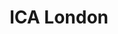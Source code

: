 ---
title: ICA London
ongoing: false
years: 2018–2019
link: https://ica.art/
description: While at O-R-G, I worked on the design of the website, screens, and ticketing flows for the ICA in London. This included integrating with Spektrix and working onsite to deploy digital lobby screens and signage.
---